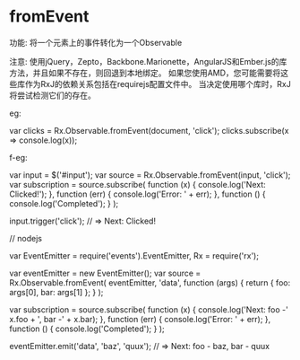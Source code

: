 
# fromEvent

功能: 将一个元素上的事件转化为一个Observable

注意: 使用jQuery，Zepto，Backbone.Marionette，AngularJS和Ember.js的库方法，并且如果不存在，则回退到本地绑定。 如果您使用AMD，您可能需要将这些库作为RxJ的依赖关系包括在requirejs配置文件中。 当决定使用哪个库时，RxJ将尝试检测它们的存在。

eg: 

var clicks = Rx.Observable.fromEvent(document, 'click');
clicks.subscribe(x => console.log(x));

f-eg:

var input = $('#input');
var source = Rx.Observable.fromEvent(input, 'click');
var subscription = source.subscribe(
  function (x) {
    console.log('Next: Clicked!');
  },
  function (err) {
    console.log('Error: ' + err);
  },
  function () {
    console.log('Completed');
  }
);

input.trigger('click');
// => Next: Clicked!


// nodejs

var EventEmitter = require('events').EventEmitter, Rx = require('rx');

var eventEmitter = new EventEmitter();
var source = Rx.Observable.fromEvent(
  eventEmitter,
  'data',
  function (args) {
    return { foo: args[0], bar: args[1] };
  }
);

var subscription = source.subscribe(
  function (x) {
    console.log('Next: foo -' x.foo + ', bar -' + x.bar);
  },
  function (err) {
    console.log('Error: ' + err);
  },
  function () {
    console.log('Completed');
  }
);

eventEmitter.emit('data', 'baz', 'quux');
// => Next: foo - baz, bar - quux